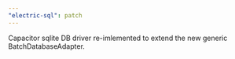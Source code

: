 ```yaml
---
"electric-sql": patch
---
```


Capacitor sqlite DB driver re-imlemented to extend the new generic BatchDatabaseAdapter.
